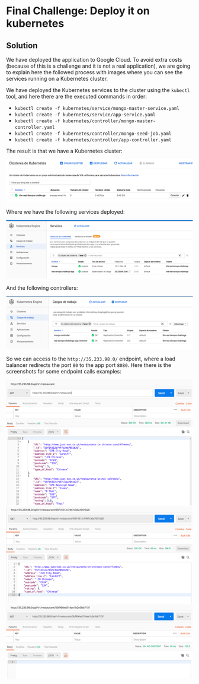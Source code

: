 # Final Challenge: Deploy it on kubernetes

## Solution

We have deployed the application to Google Cloud. To avoid extra costs (because of this is a challenge and it is not a real application), we are going to explain here the followed process with images where you can see the services running on a Kubernetes cluster.

We have deployed the Kubernetes services to the cluster using the `kubectl` tool, and here there are the executed commands in order:

- `kubectl create -f kubernetes/service/mongo-master-service.yaml`
- `kubectl create -f kubernetes/service/app-service.yaml`
- `kubectl create -f kubernetes/controller/mongo-master-controller.yaml`
- `kubectl create -f kubernetes/controller/mongo-seed-job.yaml`
- `kubectl create -f kubernetes/controller/app-controller.yaml`

The result is that we have a Kubernetes cluster:

![Kubernetes cluster](/doc/images/cluster.png)

Where we have the following services deployed:

![Kubernetes services](/doc/images/services.png)

And the following controllers:

![Kubernetes cluster](/doc/images/controllers.png)

So we can access to the `http://35.233.98.0/` endpoint, where a load balancer redirects the port `80` to the app port `8080`. Here there is the screenshots for some endpoint calls examples:

![Endpoint gets restaurants](/doc/images/endpoint-get-restaurants.png)
![Endpoint gets a restaurant](/doc/images/enpoint-get-restaurant.png)
![Endpoint gets a not found restaurant](/doc/images/endpoint-get-not-found-restaurant.png)